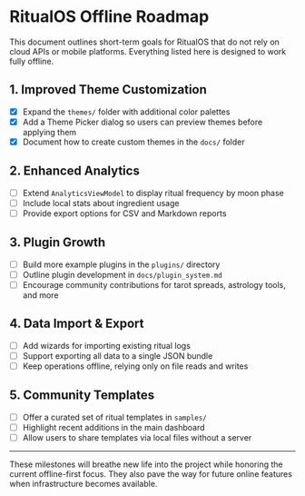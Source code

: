 # RitualOS Offline Roadmap

This document outlines short-term goals for RitualOS that do not rely on cloud APIs or mobile platforms. Everything listed here is designed to work fully offline.

## 1. Improved Theme Customization
- [x] Expand the `themes/` folder with additional color palettes
- [x] Add a Theme Picker dialog so users can preview themes before applying them
- [x] Document how to create custom themes in the `docs/` folder

## 2. Enhanced Analytics
- [ ] Extend `AnalyticsViewModel` to display ritual frequency by moon phase
- [ ] Include local stats about ingredient usage
- [ ] Provide export options for CSV and Markdown reports

## 3. Plugin Growth
- [ ] Build more example plugins in the `plugins/` directory
- [ ] Outline plugin development in `docs/plugin_system.md`
- [ ] Encourage community contributions for tarot spreads, astrology tools, and more

## 4. Data Import & Export
- [ ] Add wizards for importing existing ritual logs
- [ ] Support exporting all data to a single JSON bundle
- [ ] Keep operations offline, relying only on file reads and writes

## 5. Community Templates
- [ ] Offer a curated set of ritual templates in `samples/`
- [ ] Highlight recent additions in the main dashboard
- [ ] Allow users to share templates via local files without a server

---
These milestones will breathe new life into the project while honoring the current offline-first focus. They also pave the way for future online features when infrastructure becomes available.
